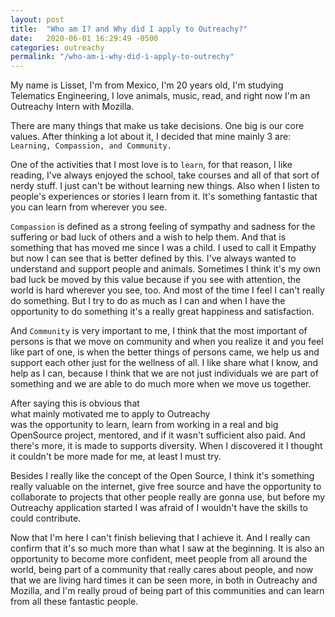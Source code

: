 ```yaml
---
layout: post
title:  "Who am I? and Why did I apply to Outreachy?"
date:   2020-06-01 16:29:49 -0500
categories: outreachy
permalink: "/who-am-i-why-did-i-apply-to-outrechy"
---
```

My name is Lisset, I'm from Mexico, I'm 20 years old, I'm studying Telematics Engineering, I love animals, music, read, and right now I'm an Outreachy Intern with Mozilla.

There are many things that make us take decisions. One big is our core values. After thinking a lot about it, I decided that mine mainly 3 are: `Learning, Compassion, and Community.`

One of the activities that I most love is to `learn`, for that reason, I like reading, I've always enjoyed the school, take courses and all of that sort of nerdy stuff. I just can't be without learning new things. Also when I listen to people's experiences or stories I learn from it. It's something fantastic that you can learn from wherever you see.

`Compassion` is defined as a strong feeling of sympathy and sadness for the suffering or bad luck of others and a wish to help them. And that is something that has moved me since I was a child. I used to call it Empathy but now I can see that is better defined by this. I've always wanted to understand and support people and animals. Sometimes I think it's my own bad luck be moved by this value because if you see with attention, the world is hard wherever you see, too. And most of the time I feel I can't really do something. But I try to do as much as I can and when I have the opportunity to do something it's a really great happiness and satisfaction.

And `Community` is very important to me, I think that the most important of persons is that we move on community and when you realize it and you feel like part of one, is when the better things of persons came, we help us and support each other just for the wellness of all. I like share what I know, and help as I can, because I think that we are not just individuals we are part of something and we are able to do much more when we move us together.

After saying this is obvious that <br>what mainly motivated me to apply to Outreachy</br> was the opportunity to learn, learn from working in a real and big OpenSource project, mentored, and if it wasn't sufficient also paid. And there's more, it is made to supports diversity. When I discovered it I thought it couldn't be more made for me, at least I must try.

Besides I really like the concept of the Open Source, I think it's something really valuable on the internet, give free source and have the opportunity to collaborate to projects that other people really are gonna use, but before my Outreachy application started I was afraid of I wouldn't have the skills to could contribute.

Now that I'm here I can't finish believing that I achieve it. And I really can confirm that it's so much more than what I saw at the beginning. It is also an opportunity to become more confident, meet people from all around the world, being part of a community that really cares about people, and now that we are living hard times it can be seen more, in both in Outreachy and Mozilla, and I'm really proud of being part of this communities and can learn from all these fantastic people.